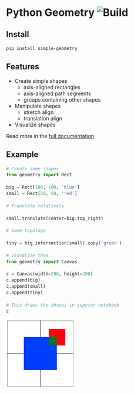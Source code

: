 Python Geometry ![Build](https://github.com/nielsbuwen/geometry/workflows/Python%20package/badge.svg)
=====================================================================================================

Install
-------

```bash
pip install simple-geometry
```

Features
--------

- Create simple shapes
  - axis-aligned rectangles
  - axis-aligned path segments
  - groups containing other shapes
- Manipulate shapes
  - stretch align
  - translation align
- Visualize shapes

Read more in the [full documentation](https://unihd-cag.github.io/simple-geometry/).

Example
-------

```python
# Create some shapes
from geometry import Rect

big = Rect[100, 100, 'blue']
small = Rect[50, 50, 'red']

# Translate relatively

small.translate(center=big.top_right)

# Some topology

tiny = big.intersection(small).copy('green')

# Visualize them
from geometry import Canvas

c = Canvas(width=200, height=200)
c.append(big)
c.append(small)
c.append(tiny)

# This draws the shapes in jupyter notebook
c
```

![three squares in blue, green and red](docs/img/shapes.png)
